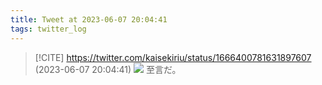 ```yaml
---
title: Tweet at 2023-06-07 20:04:41
tags: twitter_log
---
```


> [!CITE] https://twitter.com/kaisekiriu/status/1666400781631897607 (2023-06-07 20:04:41)
> ![](https://twitter.com/kaisekiriu/status/1666400781631897607)
> 至言だ。
